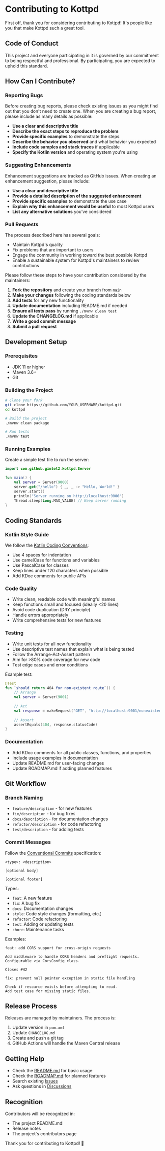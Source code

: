 # Contributing to Kottpd

First off, thank you for considering contributing to Kottpd! It's people like you that make Kottpd such a great tool.

## Code of Conduct

This project and everyone participating in it is governed by our commitment to being respectful and professional. By participating, you are expected to uphold this standard.

## How Can I Contribute?

### Reporting Bugs

Before creating bug reports, please check existing issues as you might find out that you don't need to create one. When you are creating a bug report, please include as many details as possible:

* **Use a clear and descriptive title**
* **Describe the exact steps to reproduce the problem**
* **Provide specific examples** to demonstrate the steps
* **Describe the behavior you observed** and what behavior you expected
* **Include code samples and stack traces** if applicable
* **Specify the Kotlin version** and operating system you're using

### Suggesting Enhancements

Enhancement suggestions are tracked as GitHub issues. When creating an enhancement suggestion, please include:

* **Use a clear and descriptive title**
* **Provide a detailed description of the suggested enhancement**
* **Provide specific examples** to demonstrate the use case
* **Explain why this enhancement would be useful** to most Kottpd users
* **List any alternative solutions** you've considered

### Pull Requests

The process described here has several goals:

- Maintain Kottpd's quality
- Fix problems that are important to users
- Engage the community in working toward the best possible Kottpd
- Enable a sustainable system for Kottpd's maintainers to review contributions

Please follow these steps to have your contribution considered by the maintainers:

1. **Fork the repository** and create your branch from `main`
2. **Make your changes** following the coding standards below
3. **Add tests** for any new functionality
4. **Update documentation** including README.md if needed
5. **Ensure all tests pass** by running `./mvnw clean test`
6. **Update the CHANGELOG.md** if applicable
7. **Write a good commit message**
8. **Submit a pull request**

## Development Setup

### Prerequisites

* JDK 11 or higher
* Maven 3.6+
* Git

### Building the Project

```bash
# Clone your fork
git clone https://github.com/YOUR_USERNAME/kottpd.git
cd kottpd

# Build the project
./mvnw clean package

# Run tests
./mvnw test
```

### Running Examples

Create a simple test file to run the server:

```kotlin
import com.github.gimlet2.kottpd.Server

fun main() {
    val server = Server(9000)
    server.get("/hello") { _, _ -> "Hello, World!" }
    server.start()
    println("Server running on http://localhost:9000")
    Thread.sleep(Long.MAX_VALUE) // Keep server running
}
```

## Coding Standards

### Kotlin Style Guide

We follow the [Kotlin Coding Conventions](https://kotlinlang.org/docs/coding-conventions.html):

* Use 4 spaces for indentation
* Use camelCase for functions and variables
* Use PascalCase for classes
* Keep lines under 120 characters when possible
* Add KDoc comments for public APIs

### Code Quality

* Write clean, readable code with meaningful names
* Keep functions small and focused (ideally <20 lines)
* Avoid code duplication (DRY principle)
* Handle errors appropriately
* Write comprehensive tests for new features

### Testing

* Write unit tests for all new functionality
* Use descriptive test names that explain what is being tested
* Follow the Arrange-Act-Assert pattern
* Aim for >80% code coverage for new code
* Test edge cases and error conditions

Example test:

```kotlin
@Test
fun `should return 404 for non-existent route`() {
    // Arrange
    val server = Server(9001)
    
    // Act
    val response = makeRequest("GET", "http://localhost:9001/nonexistent")
    
    // Assert
    assertEquals(404, response.statusCode)
}
```

### Documentation

* Add KDoc comments for all public classes, functions, and properties
* Include usage examples in documentation
* Update README.md for user-facing changes
* Update ROADMAP.md if adding planned features

## Git Workflow

### Branch Naming

* `feature/description` - for new features
* `fix/description` - for bug fixes
* `docs/description` - for documentation changes
* `refactor/description` - for code refactoring
* `test/description` - for adding tests

### Commit Messages

Follow the [Conventional Commits](https://www.conventionalcommits.org/) specification:

```
<type>: <description>

[optional body]

[optional footer]
```

Types:
* `feat`: A new feature
* `fix`: A bug fix
* `docs`: Documentation changes
* `style`: Code style changes (formatting, etc.)
* `refactor`: Code refactoring
* `test`: Adding or updating tests
* `chore`: Maintenance tasks

Examples:

```
feat: add CORS support for cross-origin requests

Add middleware to handle CORS headers and preflight requests.
Configurable via CorsConfig class.

Closes #42
```

```
fix: prevent null pointer exception in static file handling

Check if resource exists before attempting to read.
Add test case for missing static files.
```

## Release Process

Releases are managed by maintainers. The process is:

1. Update version in `pom.xml`
2. Update `CHANGELOG.md`
3. Create and push a git tag
4. GitHub Actions will handle the Maven Central release

## Getting Help

* Check the [README.md](README.md) for basic usage
* Check the [ROADMAP.md](ROADMAP.md) for planned features
* Search existing [Issues](https://github.com/gimlet2/kottpd/issues)
* Ask questions in [Discussions](https://github.com/gimlet2/kottpd/discussions)

## Recognition

Contributors will be recognized in:
* The project README.md
* Release notes
* The project's contributors page

Thank you for contributing to Kottpd! 🎉
